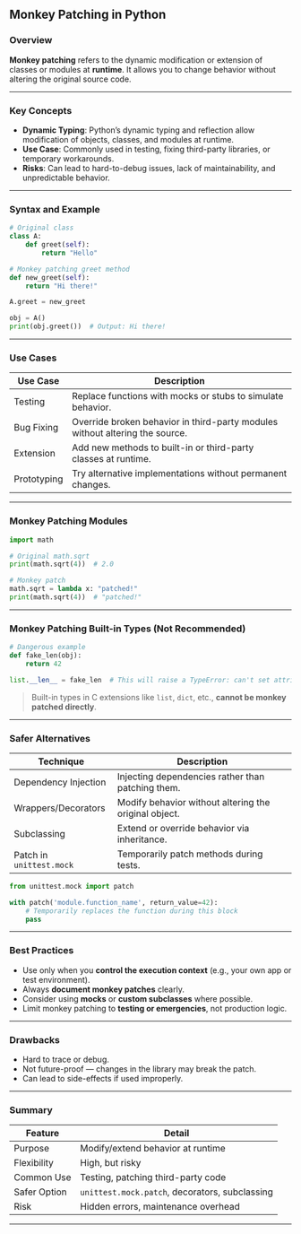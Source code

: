 ## Monkey Patching in Python

### Overview

**Monkey patching** refers to the dynamic modification or extension of classes or modules at **runtime**. It allows you to change behavior without altering the original source code.

---

### Key Concepts

* **Dynamic Typing**: Python’s dynamic typing and reflection allow modification of objects, classes, and modules at runtime.
* **Use Case**: Commonly used in testing, fixing third-party libraries, or temporary workarounds.
* **Risks**: Can lead to hard-to-debug issues, lack of maintainability, and unpredictable behavior.

---

### Syntax and Example

```python
# Original class
class A:
    def greet(self):
        return "Hello"

# Monkey patching greet method
def new_greet(self):
    return "Hi there!"

A.greet = new_greet

obj = A()
print(obj.greet())  # Output: Hi there!
```

---

### Use Cases

| Use Case    | Description                                                                  |
| ----------- | ---------------------------------------------------------------------------- |
| Testing     | Replace functions with mocks or stubs to simulate behavior.                  |
| Bug Fixing  | Override broken behavior in third-party modules without altering the source. |
| Extension   | Add new methods to built-in or third-party classes at runtime.               |
| Prototyping | Try alternative implementations without permanent changes.                   |

---

### Monkey Patching Modules

```python
import math

# Original math.sqrt
print(math.sqrt(4))  # 2.0

# Monkey patch
math.sqrt = lambda x: "patched!"
print(math.sqrt(4))  # "patched!"
```

---

### Monkey Patching Built-in Types (Not Recommended)

```python
# Dangerous example
def fake_len(obj):
    return 42

list.__len__ = fake_len  # This will raise a TypeError: can't set attributes of built-in/extension type 'list'
```

> Built-in types in C extensions like `list`, `dict`, etc., **cannot be monkey patched directly**.

---

### Safer Alternatives

| Technique                | Description                                           |
| ------------------------ | ----------------------------------------------------- |
| Dependency Injection     | Injecting dependencies rather than patching them.     |
| Wrappers/Decorators      | Modify behavior without altering the original object. |
| Subclassing              | Extend or override behavior via inheritance.          |
| Patch in `unittest.mock` | Temporarily patch methods during tests.               |

```python
from unittest.mock import patch

with patch('module.function_name', return_value=42):
    # Temporarily replaces the function during this block
    pass
```

---

### Best Practices

* Use only when you **control the execution context** (e.g., your own app or test environment).
* Always **document monkey patches** clearly.
* Consider using **mocks** or **custom subclasses** where possible.
* Limit monkey patching to **testing or emergencies**, not production logic.

---

### Drawbacks

* Hard to trace or debug.
* Not future-proof — changes in the library may break the patch.
* Can lead to side-effects if used improperly.

---

### Summary

| Feature      | Detail                                         |
| ------------ | ---------------------------------------------- |
| Purpose      | Modify/extend behavior at runtime              |
| Flexibility  | High, but risky                                |
| Common Use   | Testing, patching third-party code             |
| Safer Option | `unittest.mock.patch`, decorators, subclassing |
| Risk         | Hidden errors, maintenance overhead            |

---
